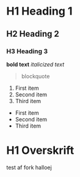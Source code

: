 # H1 Heading 1
## H2 Heading 2
### H3 Heading 3
**bold text**
*italicized text*
> blockquote
 1. First item
 2. Second item
 3. Third item
 - First item
 - Second item
 - Third item
# H1 Overskrift

test af fork halloej
